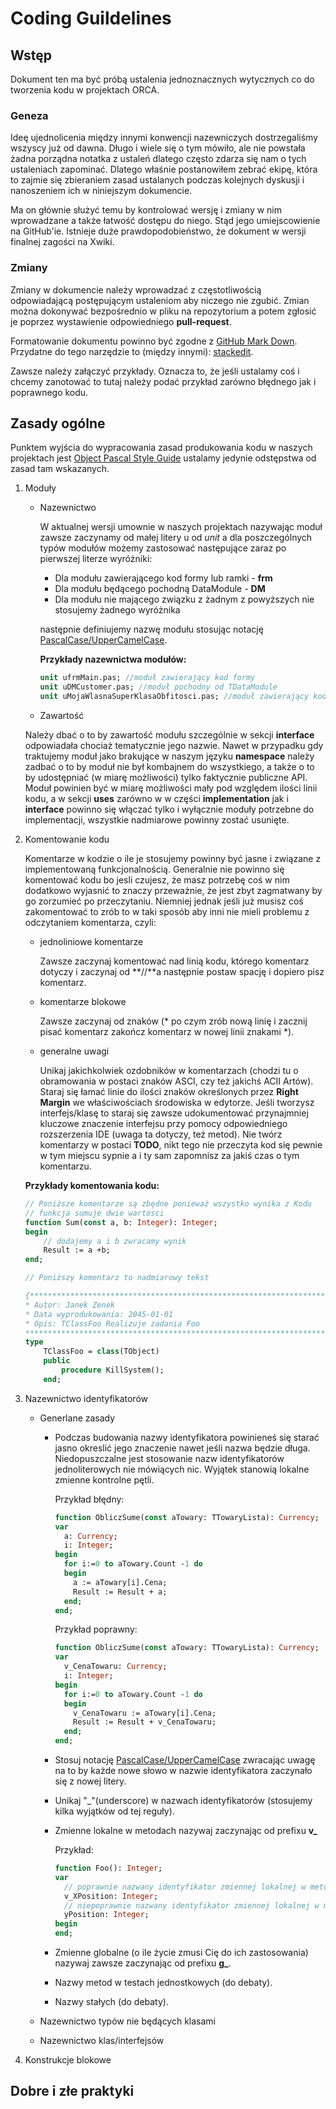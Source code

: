 # Coding Guildelines

## Wstęp

Dokument ten ma być próbą ustalenia jednoznacznych wytycznych co do tworzenia kodu w projektach ORCA.

### Geneza

Ideę ujednolicenia między innymi konwencji nazewniczych dostrzegaliśmy wszyscy już od dawna. Długo i wiele się o tym mówiło, ale nie powstała żadna porządna notatka z ustaleń dlatego często zdarza się nam o tych ustaleniach zapominać. Dlatego właśnie postanowiłem zebrać ekipę, która to zajmie się zbieraniem zasad ustalanych podczas kolejnych dyskusji i nanoszeniem ich w niniejszym dokumencie. 
	
Ma on głównie służyć temu by kontrolować wersję i zmiany w nim wprowadzane a także łatwość dostępu do niego. Stąd jego umiejscowienie na GitHub'ie. Istnieje duże prawdopodobieństwo, że dokument w wersji finalnej zagości na Xwiki.

### Zmiany

Zmiany w dokumencie należy wprowadzać z częstotliwością odpowiadającą postępującym ustaleniom aby niczego nie zgubić. Zmian można dokonywać bezpośrednio w pliku na repozytorium a potem zgłosić je poprzez wystawienie odpowiedniego **pull-request**.
	
Formatowanie dokumentu powinno być zgodne z [GitHub Mark Down](https://guides.github.com/features/mastering-markdown/). Przydatne do tego narzędzie to (między innymi): [stackedit](https://stackedit.io/).

Zawsze należy załączyć przykłady. Oznacza to, że jeśli ustalamy coś i chcemy zanotować to tutaj należy podać przykład zarówno błędnego jak i poprawnego kodu.

## Zasady ogólne

Punktem wyjścia do wypracowania zasad produkowania kodu w naszych projektach jest [Object Pascal Style Guide](http://edn.embarcadero.com/article/10280) ustalamy jedynie odstępstwa od zasad tam wskazanych.

 1. Moduły
	- Nazewnictwo
		
		W aktualnej wersji umownie w naszych projektach nazywając moduł zawsze zaczynamy od małej litery u od *unit* a dla poszczególnych typów modułów możemy zastosować następujące zaraz po pierwszej literze wyróżniki:
		
	 	- Dla modułu zawierającego kod formy lub ramki - **frm**
	 	- Dla modułu będącego pochodną DataModule - **DM**
	 	- Dla modułu nie mającego związku z żadnym z powyższych nie stosujemy żadnego wyróżnika

		następnie definiujemy nazwę modułu stosując notację [PascalCase/UpperCamelCase](https://pl.wikipedia.org/wiki/PascalCase).

		**Przykłady nazewnictwa modułów:**
		````pascal
		unit ufrmMain.pas; //moduł zawierający kod formy
		unit uDMCustomer.pas; //moduł pochodny od TDataModule
		unit uMojaWlasnaSuperKlasaObfitosci.pas; //moduł zawierający kod klasy obfitości ;)
		````

	- Zawartość

	Należy dbać o to by zawartość modułu szczególnie w sekcji **interface** odpowiadała chociaż tematycznie jego nazwie. Nawet w przypadku gdy traktujemy moduł jako brakujące w naszym języku **namespace** należy zadbać o to by moduł nie był kombajnem do wszystkiego, a także o to by udostępniać (w miarę możliwości) tylko faktycznie publiczne API. Moduł powinien być w miarę możliwości mały pod względem ilości linii kodu, a w sekcji **uses** zarówno w w części **implementation** jak i **interface** powinno się włączać tylko i wyłącznie moduły potrzebne do implementacji, wszystkie nadmiarowe powinny zostać usunięte.
	
2. Komentowanie kodu

	Komentarze w kodzie o ile je stosujemy powinny być jasne i związane z implementowaną funkcjonalnością. Generalnie nie powinno się komentować kodu bo jesli czujesz, że masz potrzebę coś w nim dodatkowo wyjasnić to znaczy przeważnie, że jest zbyt zagmatwany by go zorzumieć po przeczytaniu. Niemniej jednak jeśli już musisz coś zakomentować to zrób to w taki sposób aby inni nie mieli problemu z odczytaniem komentarza, czyli:

	- jednoliniowe komentarze

		Zawsze zaczynaj komentować nad linią kodu, którego komentarz dotyczy i zaczynaj od **//**a następnie postaw spację i dopiero pisz komentarz.

	- komentarze blokowe

		Zawsze zaczynaj od znaków (* po czym zrób nową linię i zacznij pisać komentarz zakończ komentarz w nowej linii znakami *).

	- generalne uwagi

		Unikaj jakichkolwiek ozdobników w komentarzach (chodzi tu o obramowania w postaci znaków ASCI, czy też jakichś ACII Artów). Staraj się łamać linie do ilości znaków określonych przez **Right Margin** we właściwościach środowiska w edytorze. 
		Jeśli tworzysz interfejs/klasę to staraj się zawsze udokumentować przynajmniej kluczowe znaczenie interfejsu przy pomocy odpowiedniego rozszerzenia IDE (uwaga ta dotyczy, też metod).
		Nie twórz komentarzy w postaci **TODO**, nikt tego nie przeczyta kod się pewnie w tym miejscu sypnie a i ty sam zapomnisz za jakiś czas o tym komentarzu.

	**Przykłady komentowania kodu:**
	````pascal
	// Poniższe komentarze są zbędne ponieważ wszystko wynika z Kodu
	// funkcja sumuje dwie wartosci
	function Sum(const a, b: Integer): Integer;
	begin
		// dodajemy a i b zwracamy wynik
		Result := a +b;
	end;

	// Poniższy komentarz to nadmiarowy tekst 

	{*************************************************************************************************
	* Autor: Janek Zenek
	* Data wyprodukowania: 2045-01-01
	* Opis: TClassFoo Realizuje zadania Foo 
	**************************************************************************************************}
	type
		TClassFoo = class(TObject)
		public 
			procedure KillSystem();
		end; 
	````
3. Nazewnictwo identyfikatorów

	- Generlane zasady 

		- Podczas budowania nazwy identyfikatora powinieneś się starać jasno okreslić jego znaczenie nawet jeśli nazwa będzie długa. Niedopuszczalne jest stosowanie nazw identyfikatorów jednoliterowych nie mówiących nic. Wyjątek stanowią lokalne zmienne kontrolne pętli.
		
			Przykład błędny:
			````pascal
			function ObliczSume(const aTowary: TTowaryLista): Currency;
			var
			  a: Currency;
			  i: Integer;
			begin
			  for i:=0 to aTowary.Count -1 do 
			  begin
				a := aTowary[i].Cena;
				Result := Result + a;
			  end;
			end;
			````
			
			Przykład poprawny:
			````pascal
			function ObliczSume(const aTowary: TTowaryLista): Currency;
			var
			  v_CenaTowaru: Currency;
			  i: Integer;
			begin
			  for i:=0 to aTowary.Count -1 do 
			  begin
				v_CenaTowaru := aTowary[i].Cena;
				Result := Result + v_CenaTowaru;
			  end;
			end;
			````
			
		- Stosuj notację [PascalCase/UpperCamelCase](https://pl.wikipedia.org/wiki/PascalCase) zwracając uwagę na to by każde nowe słowo w nazwie identyfikatora zaczynało się z nowej litery.
		- Unikaj "_"(underscore) w nazwach identyfikatorów (stosujemy kilka wyjątków od tej reguły).
		- Zmienne lokalne w metodach nazywaj zaczynając od prefixu **v_**
		
			Przykład:
			````pascal
			function Foo(): Integer;
			var
			  // poprawnie nazwany identyfikator zmiennej lokalnej w metodzie
			  v_XPosition: Integer;
			  // niepoprawnie nazwany identyfikator zmiennej lokalnej w metodzie
			  yPosition: Integer;
			begin
			end;
			````
		- Zmienne globalne (o ile życie zmusi Cię do ich zastosowania) nazywaj zawsze zaczynając od prefixu **g_**.
		- Nazwy metod w testach jednostkowych (do debaty).
		- Nazwy stałych (do debaty).
		
	- Nazewnictwo typów nie będących klasami
	- Nazewnictwo klas/interfejsów	
	
4. Konstrukcje blokowe

## Dobre i złe praktyki
